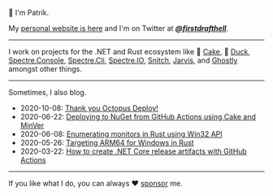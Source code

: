👋 I'm Patrik. 

My [personal website is here](https://patriksvensson.se) and I'm on 
Twitter at [***@firstdrafthell***](https://twitter.com/firstdrafthell).

---

I work on projects for the .NET and Rust ecosystem like 
🍰 [Cake](https://github.com/cake-build/cake), 
🦆 [Duck](https://github.com/duckhq/duck),
[Spectre.Console](https://github.com/spectresystems/spectre.console), 
[Spectre.Cli](https://github.com/spectresystems/spectre.cli), 
[Spectre.IO](https://github.com/spectresystems/spectre.io), 
[Snitch](https://github.com/spectresystems/snitch), 
[Jarvis](https://github.com/spectresystems/jarvis), and
[Ghostly](https://github.com/spectresystems/ghostly) 
amongst other things.

---

Sometimes, I also blog.

* 2020-10-08: [Thank you Octopus Deploy!](https://patriksvensson.se/2020/10/thank-you-octopus-deploy)
* 2020-06-22: [Deploying to NuGet from GitHub Actions using Cake and MinVer](https://patriksvensson.se/2020/06/deploying-to-nuget-from-github-actions-using-cake-and-minver)
* 2020-06-08: [Enumerating monitors in Rust using Win32 API](https://patriksvensson.se/2020/06/enumerating-monitors-in-rust-using-win32-api)
* 2020-05-26: [Targeting ARM64 for Windows in Rust](https://patriksvensson.se/2020/05/targeting-arm-for-windows-in-rust)
* 2020-03-22: [How to create .NET Core release artifacts with GitHub Actions](https://patriksvensson.se/2020/03/creating-release-artifacts-with-github-actions)


---

If you like what I do, you can always 
♥ [sponsor](https://github.com/sponsors/patriksvensson) me.